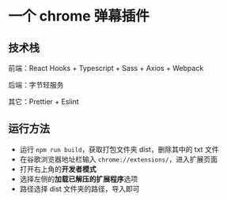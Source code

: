 # 一个 chrome 弹幕插件

## 技术栈

前端：React Hooks + Typescript + Sass + Axios + Webpack

后端：字节轻服务

其它：Prettier + Eslint

## 运行方法

- 运行 `npm run build`，获取打包文件夹 dist，删除其中的 txt 文件
- 在谷歌浏览器地址栏输入 `chrome://extensions/`，进入扩展页面
- 打开右上角的**开发者模式**
- 选择左侧的**加载已解压的扩展程序**选项
- 路径选择 dist 文件夹的路径，导入即可
